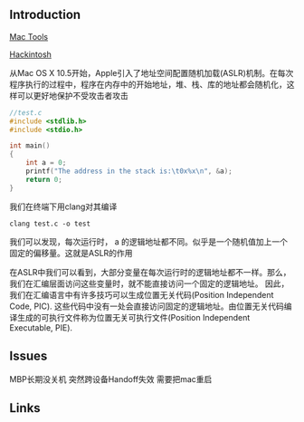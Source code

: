 ## Introduction



[Mac Tools](/docs/CS/OS/mac/Tools/Tools.md)

[Hackintosh](/docs/CS/OS/mac/Hackintosh.md)

从Mac OS X 10.5开始，Apple引入了地址空间配置随机加载(ASLR)机制。在每次程序执行的过程中，程序在内存中的开始地址，堆、栈、库的地址都会随机化，这样可以更好地保护不受攻击者攻击



```c
//test.c
#include <stdlib.h>
#include <stdio.h>

int main()
{
    int a = 0;
    printf("The address in the stack is:\t0x%x\n", &a);
    return 0;
}
```
我们在终端下用clang对其编译
```shell
clang test.c -o test
```



我们可以发现，每次运行时， a 的逻辑地址都不同。似乎是一个随机值加上一个固定的偏移量。这就是ASLR的作用


在ASLR中我们可以看到，大部分变量在每次运行时的逻辑地址都不一样。那么，我们在汇编层面访问这些变量时，就不能直接访问一个固定的逻辑地址。
因此，我们在汇编语言中有许多技巧可以生成位置无关代码(Position Independent Code, PIC).
这些代码中没有一处会直接访问固定的逻辑地址。由位置无关代码编译生成的可执行文件称为位置无关可执行文件(Position Independent Executable, PIE).


## Issues

MBP长期没关机 突然跨设备Handoff失效 需要把mac重启

## Links

